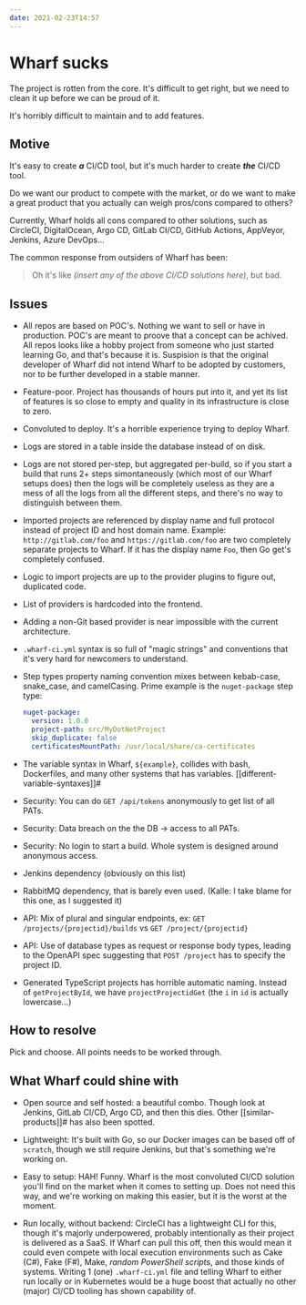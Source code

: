 ```yaml
---
date: 2021-02-23T14:57
---
```


# Wharf sucks

The project is rotten from the core. It's difficult to get right, but we need to
clean it up before we can be proud of it.

It's horribly difficult to maintain and to add features.

## Motive

It's easy to create ***a*** CI/CD tool, but it's much harder to create ***the***
CI/CD tool.

Do we want our product to compete with the market, or do we want to make a great
product that you actually can weigh pros/cons compared to others?

Currently, Wharf holds all cons compared to other solutions, such as CircleCI,
DigitalOcean, Argo CD, GitLab CI/CD, GitHub Actions, AppVeyor, Jenkins, Azure
DevOps...

The common response from outsiders of Wharf has been:

> Oh it's like *(insert any of the above CI/CD solutions here)*, but bad.

## Issues

- All repos are based on POC's. Nothing we want to sell or have in production.
  POC's are meant to proove that a concept can be achived. All repos looks like
  a hobby project from someone who just started learning Go, and that's because
  it is. Suspision is that the original developer of Wharf did not intend Wharf
  to be adopted by customers, nor to be further developed in a stable manner.

- Feature-poor. Project has thousands of hours put into it, and yet its list of
  features is so close to empty and quality in its infrastructure is close to
  zero.

- Convoluted to deploy. It's a horrible experience trying to deploy Wharf.

- Logs are stored in a table inside the database instead of on disk.

- Logs are not stored per-step, but aggregated per-build, so if you start a build
  that runs 2+ steps simontaneously (which most of our Wharf setups does)
  then the logs will be completely useless as they are a mess of all the logs
  from all the different steps, and there's no way to distinguish between them.

- Imported projects are referenced by display name and full protocol instead of
  project ID and host domain name. Example: `http://gitlab.com/foo` and
  `https://gitlab.com/foo` are two completely separate projects to Wharf.
  If it has the display name `Foo`, then Go get's completely confused.

- Logic to import projects are up to the provider plugins to figure out,
  duplicated code.

- List of providers is hardcoded into the frontend.

- Adding a non-Git based provider is near impossible with the current
  architecture.

- `.wharf-ci.yml` syntax is so full of "magic strings" and conventions that it's
  very hard for newcomers to understand.
  
- Step types property naming convention mixes between kebab-case, snake\_case,
  and camelCasing. Prime example is the `nuget-package` step type:
  
  ```yaml
  nuget-package:
    version: 1.0.0
    project-path: src/MyDotNetProject
    skip_duplicate: false
    certificatesMountPath: /usr/local/share/ca-certificates
  ```

- The variable syntax in Wharf, `${example}`, collides with bash, Dockerfiles,
  and many other systems that has variables. [[different-variable-syntaxes]]#

- Security: You can do `GET /api/tokens` anonymously to get list of all PATs.

- Security: Data breach on the the DB -> access to all PATs.

- Security: No login to start a build. Whole system is designed around anonymous
  access.

- Jenkins dependency (obviously on this list)

- RabbitMQ dependency, that is barely even used. (Kalle: I take blame for this
  one, as I suggested it)

- API: Mix of plural and singular endpoints, ex:
  `GET /projects/{projectid}/builds` vs `GET /project/{projectid}`

- API: Use of database types as request or response body types, leading to the
  OpenAPI spec suggesting that `POST /project` has to specify the project ID.

- Generated TypeScript projects has horrible automatic naming. Instead of
  `getProjectById`, we have `projectProjectidGet` (the `i` in `id` is actually
  lowercase...)

## How to resolve

Pick and choose. All points needs to be worked through.

## What Wharf could shine with

- Open source and self hosted: a beautiful combo. Though look at Jenkins, GitLab
  CI/CD, Argo CD, and then this dies. Other [[similar-products]]# has also been
  spotted.

- Lightweight: It's built with Go, so our Docker images can be based off of
  `scratch`, though we still require Jenkins, but that's something we're working
  on.

- Easy to setup: HAH! Funny. Wharf is the most convoluted CI/CD solution you'll
  find on the market when it comes to setting up. Does not need this way, and
  we're working on making this easier, but it is the worst at the moment.

- Run locally, without backend: CircleCI has a lightweight CLI for this, though
  it's majorly underpowered, probably intentionally as their project is
  delivered as a SaaS. If Wharf can pull this off, then this would mean it could
  even compete with local execution environments such as Cake (C\#), Fake (F\#),
  Make, *random PowerShell scripts*, and those kinds of systems. Writing 1 (one)
  `.wharf-ci.yml` file and telling Wharf to either run locally or in Kubernetes
  would be a huge boost that actually no other (major) CI/CD tooling has shown
  capability of.
